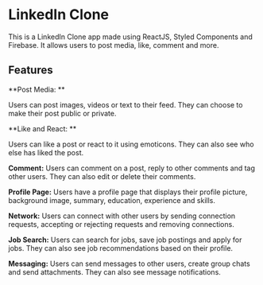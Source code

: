 # LinkedIn Clone

This is a LinkedIn Clone app made using ReactJS, Styled Components and Firebase. It allows users to post media, like, comment and more.

## Features
**Post Media: **  

Users can post images, videos or text to their feed. They can choose to make their post public or private.


**Like and React: **

Users can like a post or react to it using emoticons. They can also see who else has liked the post.


**Comment:**
Users can comment on a post, reply to other comments and tag other users. They can also edit or delete their comments.

**Profile Page:**
Users have a profile page that displays their profile picture, background image, summary, education, experience and skills.

**Network:**
Users can connect with other users by sending connection requests, accepting or rejecting requests and removing connections.

**Job Search:**
Users can search for jobs, save job postings and apply for jobs. They can also see job recommendations based on their profile.

**Messaging:**
Users can send messages to other users, create group chats and send attachments. They can also see message notifications.
